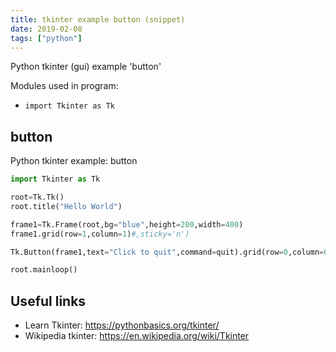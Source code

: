 ```yaml
---
title: tkinter example button (snippet)
date: 2019-02-08
tags: ["python"]
---
```

Python tkinter (gui) example 'button'


Modules used in program: 
* `import Tkinter as Tk`

## button

Python tkinter example: button

```python
import Tkinter as Tk

root=Tk.Tk()
root.title("Hello World")

frame1=Tk.Frame(root,bg="blue",height=200,width=400)
frame1.grid(row=1,column=1)#,sticky='n')

Tk.Button(frame1,text="Click to quit",command=quit).grid(row=0,column=0,padx=20,pady=20)

root.mainloop()


```

## Useful links

- Learn Tkinter: https://pythonbasics.org/tkinter/
- Wikipedia tkinter: https://en.wikipedia.org/wiki/Tkinter
